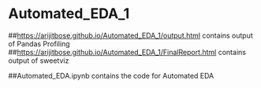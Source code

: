 # Automated_EDA_1

##https://arijitbose.github.io/Automated_EDA_1/output.html contains output of Pandas Profiling
##https://arijitbose.github.io/Automated_EDA_1/FinalReport.html contains output of sweetviz


##Automated_EDA.ipynb contains the code for Automated EDA
